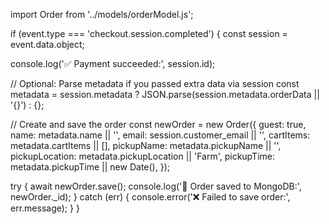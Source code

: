 import Order from '../models/orderModel.js';

if (event.type === 'checkout.session.completed') {
  const session = event.data.object;

  console.log('✅ Payment succeeded:', session.id);

  // Optional: Parse metadata if you passed extra data via session
  const metadata = session.metadata ? JSON.parse(session.metadata.orderData || '{}') : {};

  // Create and save the order
  const newOrder = new Order({
    guest: true,
    name: metadata.name || '',
    email: session.customer_email || '',
    cartItems: metadata.cartItems || [],
    pickupName: metadata.pickupName || '',
    pickupLocation: metadata.pickupLocation || 'Farm',
    pickupTime: metadata.pickupTime || new Date(),
  });

  try {
    await newOrder.save();
    console.log('📝 Order saved to MongoDB:', newOrder._id);
  } catch (err) {
    console.error('❌ Failed to save order:', err.message);
  }
}
